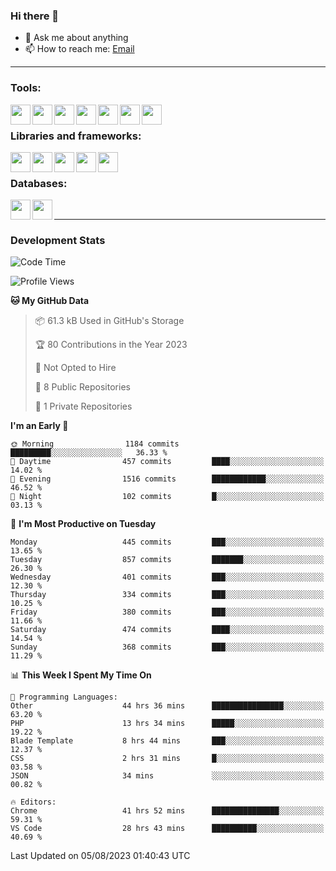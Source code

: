 ### Hi there 👋

- 💬 Ask me about anything
- 📫 How to reach me: [Email]

---

### Tools:
<img align='left' height="32" width="32" src="https://cdn.jsdelivr.net/npm/simple-icons@4.8.0/icons/phpstorm.svg" />
<img align='left' height="32" width="32" src="https://cdn.jsdelivr.net/npm/simple-icons@4.8.0/icons/webstorm.svg" />
<img align='left' height="32" width="32" src="https://cdn.jsdelivr.net/npm/simple-icons@4.8.0/icons/visualstudiocode.svg" />
<img align='left' height="32" width="32" src="https://cdn.jsdelivr.net/npm/simple-icons@4.8.0/icons/sublimetext.svg" />
<img align='left' height="32" width="32" src="https://cdn.jsdelivr.net/npm/simple-icons@4.8.0/icons/laragon.svg" />
<img align='left' height="32" width="32" src="https://cdn.jsdelivr.net/npm/simple-icons@4.8.0/icons/docker.svg" />
<img align='left' height="32" width="32" src="https://cdn.jsdelivr.net/npm/simple-icons@4.8.0/icons/amazonaws.svg" />
<br>

### Libraries and frameworks:
<img align='left' height="32" width="32" src="https://cdn.jsdelivr.net/npm/simple-icons@4.8.0/icons/laravel.svg" />
<img align='left' height="32" width="32" src="https://cdn.jsdelivr.net/npm/simple-icons@4.8.0/icons/vue-dot-js.svg" />
<img align='left' height="32" width="32" src="https://cdn.jsdelivr.net/npm/simple-icons@4.8.0/icons/jquery.svg" />
<img align='left' height="32" width="32" src="https://cdn.jsdelivr.net/npm/simple-icons@4.8.0/icons/sass.svg" />
<img align='left' height="32" width="32" src="https://cdn.jsdelivr.net/npm/simple-icons@4.8.0/icons/tailwindcss.svg" />
<br>

### Databases:
<img align='left' height="32" width="32" src="https://cdn.jsdelivr.net/npm/simple-icons@4.8.0/icons/mysql.svg" />
<img align='left' height="32" width="32" src="https://cdn.jsdelivr.net/npm/simple-icons@4.8.0/icons/microsoftsqlserver.svg" />
<br>

---
### Development Stats
<!--START_SECTION:waka-->
![Code Time](http://img.shields.io/badge/Code%20Time-2%2C172%20hrs%2031%20mins-blue)

![Profile Views](http://img.shields.io/badge/Profile%20Views-0-blue)

**🐱 My GitHub Data** 

> 📦 61.3 kB Used in GitHub's Storage 
 > 
> 🏆 80 Contributions in the Year 2023
 > 
> 🚫 Not Opted to Hire
 > 
> 📜 8 Public Repositories 
 > 
> 🔑 1 Private Repositories 
 > 
**I'm an Early 🐤** 

```text
🌞 Morning                1184 commits        █████████░░░░░░░░░░░░░░░░   36.33 % 
🌆 Daytime                457 commits         ████░░░░░░░░░░░░░░░░░░░░░   14.02 % 
🌃 Evening                1516 commits        ████████████░░░░░░░░░░░░░   46.52 % 
🌙 Night                  102 commits         █░░░░░░░░░░░░░░░░░░░░░░░░   03.13 % 
```
📅 **I'm Most Productive on Tuesday** 

```text
Monday                   445 commits         ███░░░░░░░░░░░░░░░░░░░░░░   13.65 % 
Tuesday                  857 commits         ███████░░░░░░░░░░░░░░░░░░   26.30 % 
Wednesday                401 commits         ███░░░░░░░░░░░░░░░░░░░░░░   12.30 % 
Thursday                 334 commits         ███░░░░░░░░░░░░░░░░░░░░░░   10.25 % 
Friday                   380 commits         ███░░░░░░░░░░░░░░░░░░░░░░   11.66 % 
Saturday                 474 commits         ████░░░░░░░░░░░░░░░░░░░░░   14.54 % 
Sunday                   368 commits         ███░░░░░░░░░░░░░░░░░░░░░░   11.29 % 
```


📊 **This Week I Spent My Time On** 

```text
💬 Programming Languages: 
Other                    44 hrs 36 mins      ████████████████░░░░░░░░░   63.20 % 
PHP                      13 hrs 34 mins      █████░░░░░░░░░░░░░░░░░░░░   19.22 % 
Blade Template           8 hrs 44 mins       ███░░░░░░░░░░░░░░░░░░░░░░   12.37 % 
CSS                      2 hrs 31 mins       █░░░░░░░░░░░░░░░░░░░░░░░░   03.58 % 
JSON                     34 mins             ░░░░░░░░░░░░░░░░░░░░░░░░░   00.82 % 

🔥 Editors: 
Chrome                   41 hrs 52 mins      ███████████████░░░░░░░░░░   59.31 % 
VS Code                  28 hrs 43 mins      ██████████░░░░░░░░░░░░░░░   40.69 % 
```


 Last Updated on 05/08/2023 01:40:43 UTC
<!--END_SECTION:waka-->

[huyviet]: https://huyviet.vn/
[EMAIl]: https://mail.google.com/mail/u/0/?fs=1&tf=cm&source=mailto&to=huynguyenviet0110@gmail.com
